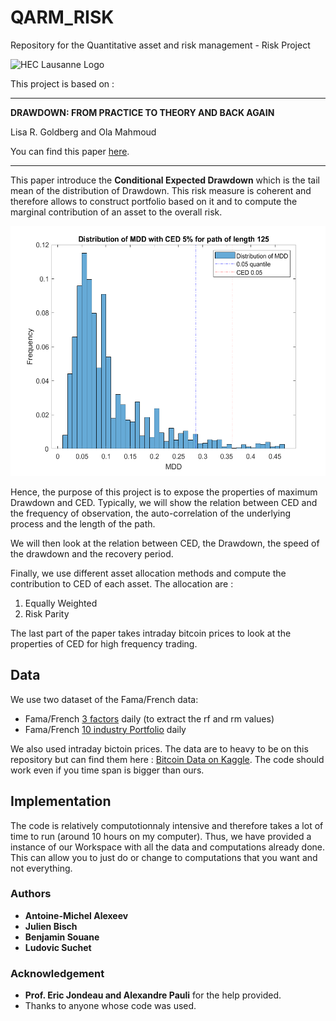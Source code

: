 # QARM_RISK

Repository for the Quantitative asset and risk management - Risk Project

![HEC Lausanne Logo](https://upload.wikimedia.org/wikipedia/commons/thumb/a/a3/HEC_Lausanne_logo.svg/293px-HEC_Lausanne_logo.svg.png)

This project is based on :


------------------------------------------------------------------------------------------------------------------------------
**DRAWDOWN: FROM PRACTICE TO THEORY AND BACK AGAIN**

Lisa R. Goldberg and Ola Mahmoud

 You can find this paper [here](https://arxiv.org/pdf/1404.7493.pdf).
 
------------------------------------------------------------------------------------------------------------------------------

This paper introduce the **Conditional Expected Drawdown** which is the tail mean of the distribution of Drawdown. This risk measure is coherent and therefore allows to construct portfolio based on it and to compute the marginal contribution of an asset to the overall risk. 

<img src="https://github.com/blacksouane/QARM_RISK/blob/master/Plots/MDD_Distribution.png" height="400" width="600"> 

Hence, the purpose of this project is to expose the properties of maximum Drawdown and CED. Typically, we will show the relation between CED and the frequency of observation, the auto-correlation of the underlying process and the length of the path.

We will then look at the relation between CED, the Drawdown, the speed of the drawdown and the recovery period.

Finally, we use different asset allocation methods and compute the contribution to CED of each asset. The allocation are : 

1. Equally Weighted
2. Risk Parity

The last part of the paper takes intraday bitcoin prices to look at the properties of CED for high frequency trading. 

## Data

We use two dataset of the Fama/French data:

- Fama/French [3 factors](https://mba.tuck.dartmouth.edu/pages/faculty/ken.french/Data_Library/f-f_factors.html) daily (to extract the rf and rm values)
- Fama/French [10 industry Portfolio](https://mba.tuck.dartmouth.edu/pages/faculty/ken.french/Data_Library/det_10_ind_port.html) daily

We also used intraday bictoin prices. The data are to heavy to be on this repository but can find them here : [Bitcoin Data on Kaggle](https://www.kaggle.com/mczielinski/bitcoin-historical-data). The code should work even if you time span is bigger than ours.

## Implementation

The code is relatively computotionnaly intensive and therefore takes a lot of time to run (around 10 hours on my computer). Thus, we have provided a instance of our Workspace with all the data and computations already done. This can allow you to just do or change to computations that you want and not everything.

### Authors

* **Antoine-Michel Alexeev** 
* **Julien Bisch**
* **Benjamin Souane** 
* **Ludovic Suchet**

### Acknowledgement

* **Prof. Eric Jondeau and Alexandre Pauli** for the help provided.
* Thanks to anyone whose code was used.
